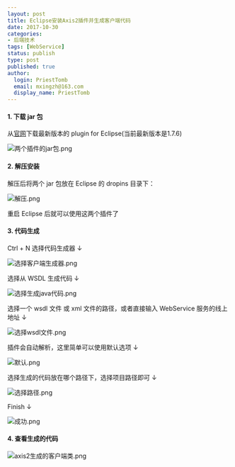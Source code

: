 ```yaml
---
layout: post
title: Eclipse安装Axis2插件并生成客户端代码
date: 2017-10-30
categories:
- 后端技术
tags: [WebService]
status: publish
type: post
published: true
author:
  login: PriestTomb
  email: mxingzh@163.com
  display_name: PriestTomb
---
```


#### 1. 下载 jar 包

从[官网](http://axis.apache.org/axis2/java/core/download.html)下载最新版本的 plugin for Eclipse(当前最新版本是1.7.6)

![两个插件的jar包.png](https://i.loli.net/2018/11/07/5be2ef67e7315.png)

#### 2. 解压安装

解压后将两个 jar 包放在 Eclipse 的 dropins 目录下：

![解压.png](https://i.loli.net/2018/11/07/5be2ef6775004.png)

重启 Eclipse 后就可以使用这两个插件了

#### 3. 代码生成

Ctrl + N 选择代码生成器 ↓

![选择客户端生成器.png](https://i.loli.net/2018/11/07/5be2ef6942798.png)

选择从 WSDL 生成代码 ↓

![选择生成java代码.png](https://i.loli.net/2018/11/07/5be2ef675bc64.png)

选择一个 wsdl 文件 或 xml 文件的路径，或者直接输入 WebService 服务的线上地址 ↓

![选择wsdl文件.png](https://i.loli.net/2018/11/07/5be2ef689c892.png)

插件会自动解析，这里简单可以使用默认选项 ↓

![默认.png](https://i.loli.net/2018/11/07/5be2ef6a2801a.png)

选择生成的代码放在哪个路径下，选择项目路径即可 ↓

![选择路径.png](https://i.loli.net/2018/11/07/5be2ef6a1c949.png)

Finish ↓

![成功.png](https://i.loli.net/2018/11/07/5be2ef68082b5.png)

#### 4. 查看生成的代码

![axis2生成的客户端类.png](https://i.loli.net/2018/11/07/5be2ef66e4751.png)
